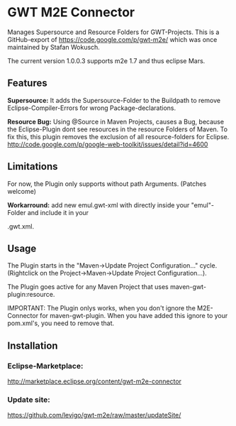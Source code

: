 # GWT M2E Connector

Manages Supersource and Resource Folders for GWT-Projects.
This is a GitHub-export of https://code.google.com/p/gwt-m2e/ which was once maintained by Stafan Wokusch.

The current version 1.0.0.3 supports m2e 1.7 and thus eclipse Mars.

## Features

**Supersource:** It adds the Supersource-Folder to the Buildpath to remove Eclipse-Compiler-Errors for wrong Package-declarations.

**Resource Bug:** Using @Source in Maven Projects, causes a Bug, because the Eclipse-Plugin dont see resources in the resource Folders of Maven. To fix this, this plugin removes the exclusion of all resource-folders for Eclipse. http://code.google.com/p/google-web-toolkit/issues/detail?id=4600

## Limitations

For now, the Plugin only supports <super-source/> without path Arguments. (Patches welcome)

**Workarround:** add new emul.gwt-xml with <super-source/> directly inside your "emul"-Folder and include it in your <main>.gwt.xml.

## Usage

The Plugin starts in the "Maven->Update Project Configuration..." cycle. (Rightclick on the Project->Maven->Update Project Configuration...).

The Plugin goes active for any Maven Project that uses maven-gwt-plugin:resource.

IMPORTANT: The Plugin onlys works, when you don't ignore the M2E-Connector for maven-gwt-plugin. When you have added this ignore to your pom.xml's, you need to remove that.

## Installation

### Eclipse-Marketplace:

http://marketplace.eclipse.org/content/gwt-m2e-connector

### Update site:

https://github.com/levigo/gwt-m2e/raw/master/updateSite/
